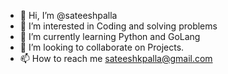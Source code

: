 - 👋 Hi, I’m @sateeshpalla
- 👀 I’m interested in Coding and solving problems
- 🌱 I’m currently learning Python and GoLang
- 💞️ I’m looking to collaborate on Projects.
- 📫 How to reach me sateeshkpalla@gmail.com

<!---
sateeshpalla/sateeshpalla is a ✨ special ✨ repository because its `README.md` (this file) appears on your GitHub profile.
You can click the Preview link to take a look at your changes.
--->
